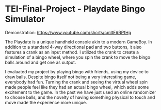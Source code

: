 # TEI-Final-Project - Playdate Bingo Simulator
Demonstration: https://www.youtube.com/shorts/cmItE6RPfHg

The Playdate is a unique handheld console akin to a modern GameBoy. In addition to a standard 4-way directional pad and two buttons, it also features a crank as an input method. I utilized the crank to create a simulation of a bingo wheel, where you spin the crank to move the bingo balls around and get one as output.

I evaluated my project by playing bingo with friends, using my device to draw balls. Despite bingo itself not being a very interesting game, everybody had fun. Turning the crank and seeing the virtual wheel spin made people feel like they had an actual bingo wheel, which adds some excitement to the game. In the past we have just used an online randomizer to choose balls, and the novelty of having something physical to touch and move made the experience more unique.
